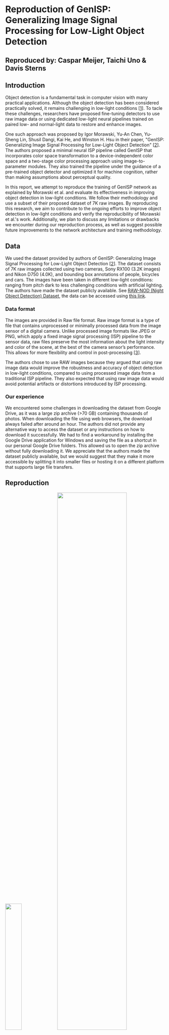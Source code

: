 # Reproduction of GenISP: Generalizing Image Signal Processing for Low-Light Object Detection
## Reproduced by: Caspar Meijer, Taichi Uno & Davis Sterns

## Introduction

Object detection is a fundamental task in computer vision with many practical applications. Although the object detection has been considered practically solved, it remains challenging in low-light conditions [[1](#mpouziotas2022)].
To tacle these challenges, researchers have proposed fine-tuning detectors to use raw image data or using dedicated low-light neural pipelines trained on paired low- and normal-light data to restore and enhance images.

One such approach was proposed by Igor Morawski, Yu-An Chen, Yu-Sheng Lin, Shusil Dangi, Kai He, and Winston H. Hsu in their paper, "GenISP: Generalizing Image Signal Processing for Low-Light Object Detection" [[2](#morawski2022)]. The authors proposed a minimal neural ISP pipeline called GenISP that incorporates color space transformation to a device-independent color space and a two-stage color processing approach using image-to-parameter modules. They also trained the pipeline under the guidance of a pre-trained object detector and optimized it for machine cognition, rather than making assumptions about perceptual quality. 

In this report, we attempt to reproduce the training of GenISP network as explained by Morawski et al. and evaluate its effectiveness in improving object detection in low-light conditions. We follow their methodology and use a subset of their proposed dataset of 7K raw images. By reproducing this research, we aim to contribute to the ongoing efforts to improve object detection in low-light conditions and verify the reproducibility of Morawski et al.'s work. Additionally, we plan to discuss any limitations or drawbacks we encounter during our reproduction process, as well as suggest possible future improvements to the network architecture and training methodology.



## Data
We used the dataset provided by authors of GenISP: Generalizing Image Signal Processing for Low-Light Object Detection [[2](#morawski2022)]. The dataset consists of 7K raw images collected using two cameras, Sony RX100 (3.2K images) and Nikon D750 (4.0K), and bounding box annotations of people, bicycles and cars. The images have been taken in different low-light conditions: ranging from pitch dark to less challenging conditions with artificial lighting. The authors have made the dataset publicly available. See [RAW-NOD (Night Object Detection) Dataset](https://github.com/igor-morawski/RAW-NOD), the data can be accessed using [this link](https://docs.google.com/forms/d/1aIKTV6026daYFRtje7zcx4LeDz68AOcpWIH7XxNCICY/viewform?edit_requested=true).



### Data format
The images are provided in Raw file format. 
Raw image format is a type of file that contains unprocessed or minimally processed data from the image sensor of a digital camera. Unlike processed image formats like JPEG or PNG, which apply a fixed image signal processing (ISP) pipeline to the sensor data, raw files preserve the most information about the light intensity and color of the scene, at the best of the camera sensor’s performance. This allows for more flexibility and control in post-processing [[3](#adobeRaw)].

The authors chose to use RAW images because they argued that using raw image data would improve the robustness and accuracy of object detection in low-light conditions, compared to using processed image data from a traditional ISP pipeline. They also expected that using raw image data would avoid potential artifacts or distortions introduced by ISP processing.

### Our experience
We encountered some challenges in downloading the dataset from Google Drive, as it was a large zip archive (>70 GB) containing thousands of photos. When downloading the file using web browsers, the download always failed after around an hour. The authors did not provide any alternative way to access the dataset or any instructions on how to download it successfully. We had to find a workaround by installing the Google Drive application for Windows and saving the file as a shortcut in our personal Google Drive folders. This allowed us to open the zip archive without fully downloading it. We appreciate that the authors made the dataset publicly available, but we would suggest that they make it more accessible by splitting it into smaller files or hosting it on a different platform that supports large file transfers.

## Reproduction
<p float="left">
  <img src="data/results/paper_figure1.jpeg" width="32%" />
  <img src="data/results/paper_figure3.jpeg" width="66%" /> 
</p>


### Pre-processing
Preprocessing pipeline consists of two parts, namely packing and Color Space Transformation. 

The implementation of packing is shown as follows.
```python
raw_image = raw.raw_image.astype(np.int32)
packed_image = np.zeros((int(raw_image.shape[0] / 2), int(raw_image.shape[1] / 2), 4), dtype=np.int32)
packed_image[:, :, 0] = raw_image[0::2, 0::2]  # R Left top
packed_image[:, :, 1] = raw_image[0::2, 1::2]  # G Right top
packed_image[:, :, 2] = raw_image[1::2, 0::2]  # G Left bottom
packed_image[:, :, 3] = raw_image[1::2, 1::2]  # B Right bottom
```
The packing is carried out in the way that a pixel of the packed image is a vector of four elements which are the four square neighbouring pixels of the original raw image. After packing, the two green channels are averaged and returned as an RGB image.

After that the paper mentions the averaging of the green channels, this is done as followed:
```python
averaged_image = np.zeros((packed_image.shape[0], packed_image.shape[1], 3), dtype=np.int32)
averaged_image[:, :, 0] = packed_image[:, :, 0]  # R
averaged_image[:, :, 1] = (packed_image[:, :, 1] + packed_image[:, :, 2]) / 2  # G
averaged_image[:, :, 2] = packed_image[:, :, 3]  # B
```

Colour Space Transformation is to convert images' colour space into device independent using the matrix specific to the device. The matrix can be found as one of the fields of a raw object after loading an image. By doing this, the model achieves a higher level of generalizability. The color-space-transformation matrix is present in the raw image file `raw.rgb_xyz_matrix[0:3, :]`

The color-space-transformation can then be multiplied with the average image like so `xyz_image = averaged_image @ conversion_matrix.T` with as a result the image in XYZ color space.
Although we implemented this part in the beginning, the reproduction was not an easy task due to its poor explanation, especially image packing, which took us some time to figure out how it works. Furthermore, the output values of the image were not between 0 and 1, this it was very difficult to display these images. Therefore we decided to use the RawPy build in the function of "rawpy.postprocess" instead of this preprocessing pipeline, which also results in a device independent color-space (PNG). 

#### GEN-ISP
The main body of Gen ISP consists of mainly three components, ConvWB, ConvCC and Shallow ConvNet, as shown in the image above.

ConvWB is implemented to adjust global illumination levels and white balance of the image, while ConvCC is to map the colour space so that is optimal for a shallow ConvNet at the end of the entire pipeline. The image is resized and passed to Image-to-Parameter modules, while are three convolutions of tensors with different sizes with Leaky Rectified Linear Unit and Max pooling in between and followed by adaptive averaging pooling and MLP at the end. 

##### ConvWB
<p float="left">
  <img src="data/results/convWB.jpg" width="25%" /> 
</p>
The ConvWB is applied first to the resized images.

##### ConvCC
<p float="left">
  <img src="data/results/ConvCC.jpg" width="25%" /> 
</p>
The ConvCC is applied secondly to the resized images.

After ConvWB and ConvCC, it is passed to a non-linear image enhancement by a shallow ConvNet, which are also a sequence of two convolutions, where there are Instance normalizations and a Leaky Rectified Linear Unit in between.

At the end, the entire pipeline are implemented as below. 

```python
class GenISP(th.nn.Module):

    def __init__(self):
        super().__init__()
        # minimal pre-processing pipeline packing and color space transformation

        # 2-step color processing stage realized by image-to-parameter modules: ConvWB and ConvCC
        self.image_to_parameter = th.nn.Sequential(
            th.nn.Conv2d(3, 16, kernel_size=7, padding=3), th.nn.LeakyReLU(), th.nn.MaxPool2d(kernel_size=2),
            th.nn.Conv2d(16, 32, kernel_size=5, padding=2), th.nn.LeakyReLU(), th.nn.MaxPool2d(kernel_size=2),
            th.nn.Conv2d(32, 128, kernel_size=3, padding=1), th.nn.LeakyReLU(), th.nn.MaxPool2d(kernel_size=2),
            th.nn.AdaptiveAvgPool2d(1),
            th.nn.Flatten(1),
        )

        self.conv_wb = th.nn.Sequential(
            Resize((256, 256)),
            deepcopy(self.image_to_parameter),
            th.nn.Linear(128, 3),
            Diagonalize(),
        )

        self.conv_cc = th.nn.Sequential(
            Resize((256, 256)),
            deepcopy(self.image_to_parameter),
            th.nn.Linear(128, 9),
            th.nn.Unflatten(1, (3, 3))
        )

        # A non-linear local image enhancement by a shallow ConvNet
        self.shallow_conv_net = th.nn.Sequential(th.nn.Conv2d(3, 16, kernel_size=3, padding=1), th.nn.InstanceNorm2d(16), th.nn.LeakyReLU(),
                                                 th.nn.Conv2d(16, 64, kernel_size=3, padding=1), th.nn.InstanceNorm2d(64), th.nn.LeakyReLU(),
                                                 th.nn.Conv2d(64, 3, kernel_size=1))

        self.optimizer = th.optim.Adam(self.parameters(), lr=1e-2)

    def forward(self, batch):
        """
        :param batch: batch of images
        :return: enhanced images
        """
        output = []
        for image in batch:
            wb_matrix = self.conv_wb(image)
            image = th.matmul(image.permute(0, 2, 3, 1), wb_matrix).permute(0, 3, 1, 2)
            cc_matrix = self.conv_cc(image)
            image = th.matmul(image.permute(0, 2, 3, 1), cc_matrix).permute(0, 3, 1, 2)
            x = self.shallow_conv_net(image)
            output.append(x.squeeze(0))
        return output
```
Source: https://github.com/Capsar/2022_Q3---DL-GenISP/blob/main/group52/gen_isp.py

Regarding the reproducibility of this module, the explanation of ConvWB and ConvCC was confusing as the only place where it shows the flow of the pipeline was Figure 3 (the image above). An explanation of the flow should have taken place in the paragraph body and how these modules were integrated into the entire pipeline.   
### Training
In order to train, we have used RetinaNet model available [Here](https://github.com/pytorch/vision/blob/main/torchvision/models/detection/retinanet.py). This models will be compared with the output of the current network and calculate losses.

As for the loss functions, the paper defined loss as the sum of classification error and regression error. The classification error is implemented by alpha-balanced focal loss wheras the regression loss is by smooth-L1 loss. Both of the implemetations were already there within the RetinaNet model, thus we reused them to compute the losses. 

The training process is implemented differently as mentioned in the paper because of hardware limitations.
For us, It was only possible to load 2 downsized images in memory at a time. Thus, we had to train the model in batches of 2 images. The training process is implemented as follows:
The hyperparameters that were used were: `batch_size=2`, `epochs=200`, `resize=(1333, 800)`, `random_seed=42`, `learing_rate=1e-2`. The resize is the same as in the paper. The learning rate in the paper does down after a couple of epochs, in our experiment it is fixed.

The following code can be found back in [main.py](https://github.com/Capsar/2022_Q3---DL-GenISP/blob/main/group52/main.py).

#### Load hyperparameters and initialize GenISP & Object Detector Model
```python
    h_parameters = get_hyper_parameters()

    gen_isp = GenISP()

    # Load the model https://github.com/pytorch/vision/blob/main/torchvision/models/detection/retinanet.py
    object_detector = torchvision.models.detection.retinanet_resnet50_fpn_v2(weights=RetinaNet_ResNet50_FPN_V2_Weights.COCO_V1)
    # We do not want to train the object detector so set requires_grad to false for all parameters.
    for param in object_detector.parameters():
        param.requires_grad = False
    th.save(object_detector, '../data/retinanet_v2_object_detector.pickle')
```
#### Load the data and annotations and convert to a tensor for PyTorch usage.
The `load_annotations` & `annotations_to_tensor` function can be found in [gen_isp.py](https://github.com/Capsar/2022_Q3---DL-GenISP/blob/main/group52/gen_isp.py)
```python
    data_dir = '../data/our_sony/'
    # load_label
    targets_per_image = load_annotations(data_dir + 'raw_new_train.json')
    targets_per_image = load_annotations(data_dir + 'raw_new_test.json', targets_per_image)
    targets_per_image = load_annotations(data_dir + 'raw_new_val.json', targets_per_image)
    targets_per_image = annotations_to_tensor(targets_per_image)

    raw_images_dir = data_dir + 'raw_images/' # Containing the .ARW files.
    processed_images_dir = data_dir + 'processed_images/' # Containing the .PNG files outputted by RawPy.
    gen_isp_images_dir = data_dir + 'gen_isp_images/' # Containing the .PNG files outputted by GenISP. (Intermediate results)
```
#### Post-process the images using RawPy post-processing.
This is the same code that is used in the [export_postpocessed_images.py](https://github.com/Capsar/2022_Q3---DL-GenISP/blob/main/group52/export_postprocessed_images.py).
The `auto_post_process_image` function can be found in [image_helper.py](https://github.com/Capsar/2022_Q3---DL-GenISP/blob/main/group52/image_helper.py).

```python
    if postprocess_images:
        images_paths = os.listdir(raw_images_dir)
        for p in images_paths:
            image_id = p.split('.')[0]
            # image = (load_image(raw_images_dir + p)*255).astype(np.uint8) # This post-processing did not result in good images.
            image = auto_post_process_image(raw_images_dir + p)
            Image.fromarray(image).resize(h_parameters['resize']).save(processed_images_dir + image_id + '.png', format='png')
            print(f'Saved image to: {processed_images_dir + image_id + ".png"}')
```

#### Main train loop, for each epoch we train the model on all images.
This is the most beefy loop in our reproduction project so we will explain it in detail.

In this deep learning training loop, the following steps are performed:
1. The list of image paths is created by reading the contents of the ``processed_images_dir`` directory.
2. The training loop iterates over the specified number of epochs.
3. For each epoch, an empty list called ``epoch_loss`` is initialized to store the loss values for the current epoch. Two empty lists ``batch_inputs`` and ``batch_targets`` are also initialized to store the input images and target labels for each batch.
4. The loop iterates over all images in the ``processed_images_dir`` directory, loading and converting each image to a tensor, and appending it to the ``batch_inputs`` list. The corresponding targets for each image are also appended to the ``batch_targets`` list.
5. When the number of images in ``batch_inputs`` is equal to the specified batch size, the training loop proceeds to train the GenISP model and ObjectDetector. First, the images are passed through the GenISP model, and the generated outputs are fed into the ObjectDetector.
6. The ObjectDetector computes the classification and bounding box regression losses during training.
7. The GenISP model's optimizer's gradients are zeroed, and then the total loss is calculated by summing up the classification and bounding box regression losses.
8. The total loss is backpropagated through the GenISP model, and the optimizer updates the model's parameters.
9. The total loss for the current batch is appended to the ``epoch_loss`` list, and the ``batch_inputs`` and ``batch_targets`` lists are reset for the next batch.
10. After processing all images in the current epoch, the mean and standard deviation of the ``epoch_loss`` list are calculated and printed.
11. The loop then saves the GenISP outputs for each image after each epoch. For each image, it is loaded and converted to a tensor again, passed through the GenISP model, and the output is converted back to a NumPy array and saved as a PNG image in the ``gen_isp_images_dir`` directory.
12. The loop prints the path where the image has been saved. 

This training loop continues for the specified number of epochs, iterating over all images and updating the GenISP model's parameters using the ObjectDetector's losses.
```python
    images_paths = os.listdir(processed_images_dir) # 1
    for epoch in range(h_parameters['epochs']): # 2
        epoch_loss = [] # 3
        batch_inputs, batch_targets = [], [] # 3
        # Looping over all images in the processed image directory.
        for i, p in enumerate(images_paths): # 4 
            print('Training on image:', p)
            image_id = p.split('.')[0]
            targets = targets_per_image[image_id]
            # Load the image and convert it to a tensor.
            image_np_array = cv2.imread(os.path.join(processed_images_dir, p))
            image_tensor = th.from_numpy(image_np_array).unsqueeze(0).permute(0, 3, 1, 2).div(255.0)

            # Add the image and targets to the batch.
            batch_inputs.append(image_tensor)
            batch_targets.append(targets)

            # If we have a full batch, train the model
            if len(batch_inputs) % h_parameters['batch_size'] == 0:
                # Pull the images trough the GenISP model and ObjectDetector.
                gen_isp_outputs = gen_isp(batch_inputs)

                # The Object Detector we used outputs the losses in training mode. These are classification + regression loss.
                object_detector_losses = object_detector(gen_isp_outputs, batch_targets)

                # Only a training step is performed on the GenISP model.
                gen_isp.optimizer.zero_grad()

                # Classification loss + Bounding box regression loss.
                total_loss = object_detector_losses['classification'] + object_detector_losses['bbox_regression']
                total_loss.backward()
                gen_isp.optimizer.step()
                epoch_loss.append(total_loss.item())
                batch_inputs, batch_targets = [], [] # Reset the batch.

        # Print the loss for the epoch after having looped over all images.
        print(f'{epoch} | Epoch loss: {np.mean(epoch_loss)}+/-{np.std(epoch_loss)}')

        # Save the gen_isp outputs after each epoch.
        for p in images_paths:
            image_id = f'{epoch}_{p.split(".")[0]}'
            image_np_array = cv2.imread(os.path.join(processed_images_dir, p))
            image_tensor = th.from_numpy(image_np_array).unsqueeze(0).permute(0, 3, 1, 2).div(255.0)
            with th.no_grad():
                gen_isp_outputs = gen_isp([image_tensor])
            gen_isp_array = (gen_isp_outputs[0].permute(1, 2, 0).numpy() * 255).astype(np.uint8)
            Image.fromarray(gen_isp_array).save(gen_isp_images_dir + image_id + '.png', format='png')
            print(f'Saved image to: {gen_isp_images_dir + image_id + ".png"}')
```

### Results
By running the code in [main.py](https://github.com/Capsar/2022_Q3---DL-GenISP/blob/main/group52/main.py) the following results were obtained.
They can be found in the [data/results](https://github.com/Capsar/2022_Q3---DL-GenISP/tree/main/data/results) folder.

On the left we can see the logs of the training loop at epochs 31 and 32, the training started at a loss of `4.05` and ended at epoch 32 with a loss of `3.75`. This is a good indication that the model is learning the parameters in the GenISP model.

On the right we can see a glimpse of the outputted images of GenISP, the images are resized to, the in the paper mentioned `1333x800` pixels. As we can see the colors are changing, indicating that the parameters in GenISP are updated.
<p float="left">
  <img src="data/results/training_logs.jpeg" width="48%" /> 
  <img src="data/results/9 training_epochs.jpeg" width="48%" />
</p>

## Conclusions

This project aimed to reproduce the GenISP neural ISP pipeline for low-light object detection, a novel method proposed by Morawski et al. Our team implemented all the necessary components of the pipeline, including image packing and the integration of ConvWB and ConvCC modules, which were not clearly explained in the original paper.

Our experiments showed a consistent decrease in loss throughout the training process, indicating that the model was learning and the GenISP pipeline was effectively adapting to object recognition in dark. We reduced the training batch size due to hardware limitations, but we believe that this did not affect our results.

Our reproduction confirms the feasibility of the GenISP pipeline, and provides a clear and detailed implementation that can be used by other researchers interested in this topic.
With our results we cannot verify that the GenISP method is better than other low-light image
restoration techniques nor that it can generalize
to unseen sensors and object detectors. However, we expect that running our code on better hardware would fully reproduce the results of the original paper.

## References

<a id="mpouziotas2022">[1]</a> D. Mpouziotas, E. Mastrapas, N. Dimokas, P. Karvelis and E. Glavas, "Object Detection for Low Light Images," 2022 7th South-East Europe Design Automation, Computer Engineering, Computer Networks and Social Media Conference (SEEDA-CECNSM), Ioannina, Greece, 2022, pp. 1-6, doi: 10.1109/SEEDA-CECNSM57760.2022.9932921.


<a id="morawski2022">[2]</a> I. Morawski, Y. -A. Chen, Y. -S. Lin, S. Dangi, K. He and W. H. Hsu, "GenISP: Neural ISP for Low-Light Machine Cognition," 2022 IEEE/CVF Conference on Computer Vision and Pattern Recognition Workshops (CVPRW), New Orleans, LA, USA, 2022, pp. 629-638, doi: 10.1109/CVPRW56347.2022.00078.

<a id="adobeRaw">[3]</a> Adobe. (n.d.). What is a RAW file and how do you open it? https://www.adobe.com/creativecloud/file-types/image/raw.html

## Who did what
| Who           | What                                                                                                                                                                                                                                                      |
| ------------- | --------------------------------------------------------------------------------------------------------------------------------------------------------------------------------------------------------------------------------------------------------- |
| Caspar Meijer | Implemented GenISP Pytorch Model in gen_isp.py, Setup main.py with training loop, created visualize_single_image.py & export_post_processed_image.py, image_helper.py, retinanet_helper.py. In Blog: Training, Pre-processing finishing touches, Results. |
| Taichi Uno    | Helped with main.py, setup loss function first try, worked in image_helper.py on load image packing & averaging pixels, loading images, worked on comments & in blog: data, pre-processing, GENISP                                                        |
| Davis Sterns  | Extracted Hyperparameters from paper, setup outline for loss functions, In Blog: conclusions, references, introduction, added bits to data                                                                                                                |              |                                                                                                                                                                                                                                                           |

In depth contributions can be found in github commits. (During lab we worked together in 1 commit.)
